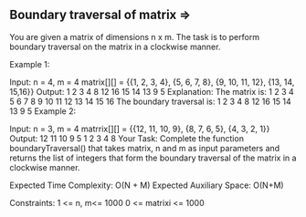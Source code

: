 Boundary traversal of matrix =>
----------------------------



You are given a matrix of dimensions n x m. The task is to perform boundary traversal on the matrix in a clockwise manner.

Example 1:

Input:
n = 4, m = 4
matrix[][] = {{1, 2, 3, 4},
         {5, 6, 7, 8},
         {9, 10, 11, 12},
         {13, 14, 15,16}}
Output: 1 2 3 4 8 12 16 15 14 13 9 5
Explanation:
The matrix is:
1 2 3 4
5 6 7 8
9 10 11 12
13 14 15 16
The boundary traversal is:
1 2 3 4 8 12 16 15 14 13 9 5
Example 2:

Input:
n = 3, m = 4
matrrix[][] = {{12, 11, 10, 9},
         {8, 7, 6, 5},
         {4, 3, 2, 1}}
Output: 12 11 10 9 5 1 2 3 4 8
Your Task:
Complete the function boundaryTraversal() that takes matrix, n and m as input parameters and returns the list of integers that form the boundary traversal of the matrix in a clockwise manner.

Expected Time Complexity: O(N + M)
Expected Auxiliary Space: O(N+M)

Constraints:
1 <= n, m<= 1000
0 <= matrixi <= 1000
